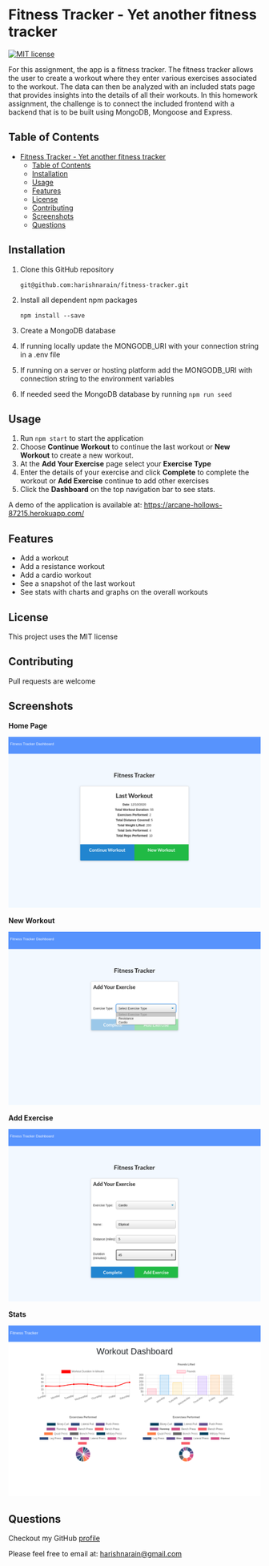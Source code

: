 # Fitness Tracker - Yet another fitness tracker
[![MIT license](https://img.shields.io/badge/License-MIT-blue.svg)](https://opensource.org/licenses/MIT)

For this assignment, the app is a fitness tracker.  The fitness tracker allows the user to create a workout where they enter various exercises associated to the workout.  The data can then be analyzed with an included stats page that provides insights into the details of all their workouts.  In this homework assignment, the challenge is to connect the included frontend with a backend that is to be built using MongoDB, Mongoose and Express.

## Table of Contents
- [Fitness Tracker - Yet another fitness tracker](#fitness-tracker---yet-another-fitness-tracker)
  - [Table of Contents](#table-of-contents)
  - [Installation](#installation)
  - [Usage](#usage)
  - [Features](#features)
  - [License](#license)
  - [Contributing](#contributing)
  - [Screenshots](#screenshots)
  - [Questions](#questions)

## Installation
1. Clone this GitHub repository

   ```
   git@github.com:harishnarain/fitness-tracker.git
   ```

2. Install all dependent npm packages

   ```
   npm install --save
   ```
3. Create a MongoDB database
4. If running locally update the MONGODB_URI with your connection string in a .env file
5. If running on a server or hosting platform add the MONGODB_URI with connection string to the environment variables
6. If needed seed the MongoDB database by running `npm run seed`


## Usage
1. Run `npm start` to start the application
2. Choose **Continue Workout** to continue the last workout or **New Workout** to create a new workout.
3. At the **Add Your Exercise** page select your **Exercise Type**
4. Enter the details of your exercise and click **Complete** to complete the workout or **Add Exercise** continue to add other exercises
5. Click the **Dashboard** on the top navigation bar to see stats.

A demo of the application is available at: https://arcane-hollows-87215.herokuapp.com/

## Features
* Add a workout
* Add a resistance workout
* Add a cardio workout
* See a snapshot of the last workout
* See stats with charts and graphs on the overall workouts


## License
This project uses the MIT license
## Contributing
Pull requests are welcome
## Screenshots
**Home Page**

![home](https://github.com/harishnarain/fitness-tracker/blob/main/home.png?raw=true)

**New Workout**

![newworkout](https://github.com/harishnarain/fitness-tracker/blob/main/new_workout.png?raw=true)

**Add Exercise**

![addexercise](https://github.com/harishnarain/fitness-tracker/blob/main/add_exercise.png?raw=true)

**Stats**

![stats](https://github.com/harishnarain/fitness-tracker/blob/main/stats.png?raw=true)

## Questions
Checkout my GitHub [profile](https://github.com/harishnarain)

Please feel free to email at: <harishnarain@gmail.com>